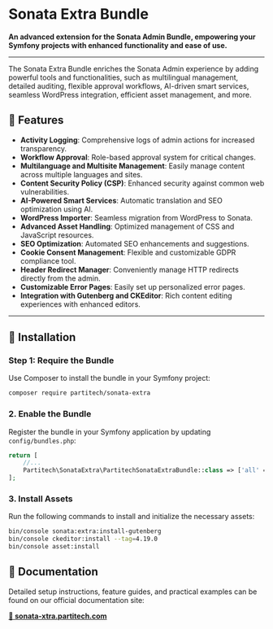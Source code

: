 # Sonata Extra Bundle

**An advanced extension for the Sonata Admin Bundle, empowering your Symfony projects with enhanced functionality and ease of use.**

---

The Sonata Extra Bundle enriches the Sonata Admin experience by adding powerful tools and functionalities, such as multilingual management, detailed auditing, flexible approval workflows, AI-driven smart services, seamless WordPress integration, efficient asset management, and more.

## 📌 Features

- **Activity Logging**: Comprehensive logs of admin actions for increased transparency.
- **Workflow Approval**: Role-based approval system for critical changes.
- **Multilanguage and Multisite Management**: Easily manage content across multiple languages and sites.
- **Content Security Policy (CSP)**: Enhanced security against common web vulnerabilities.
- **AI-Powered Smart Services**: Automatic translation and SEO optimization using AI.
- **WordPress Importer**: Seamless migration from WordPress to Sonata.
- **Advanced Asset Handling**: Optimized management of CSS and JavaScript resources.
- **SEO Optimization**: Automated SEO enhancements and suggestions.
- **Cookie Consent Management**: Flexible and customizable GDPR compliance tool.
- **Header Redirect Manager**: Conveniently manage HTTP redirects directly from the admin.
- **Customizable Error Pages**: Easily set up personalized error pages.
- **Integration with Gutenberg and CKEditor**: Rich content editing experiences with enhanced editors.

---

## 🚀 Installation

### Step 1: Require the Bundle

Use Composer to install the bundle in your Symfony project:

```bash
composer require partitech/sonata-extra
```

### 2. Enable the Bundle

Register the bundle in your Symfony application by updating `config/bundles.php`:

```php
return [
    //...
    Partitech\SonataExtra\PartitechSonataExtraBundle::class => ['all' => true],
];
```

### 3. Install Assets

Run the following commands to install and initialize the necessary assets:

```bash
bin/console sonata:extra:install-gutenberg
bin/console ckeditor:install --tag=4.19.0
bin/console asset:install
```

## 📖 Documentation

Detailed setup instructions, feature guides, and practical examples can be found on our official documentation site:

**[🔗 sonata-xtra.partitech.com](https://sonata-xtra.partitech.com)**

